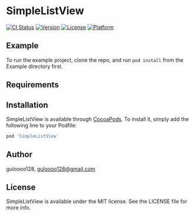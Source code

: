 # SimpleListView
[![CI Status](https://img.shields.io/travis/my128s/SimpleListView.svg?style=flat)](https://travis-ci.org/my128s/SimpleListView)
[![Version](https://img.shields.io/cocoapods/v/SimpleListView.svg?style=flat)](https://cocoapods.org/pods/SimpleListView)
[![License](https://img.shields.io/cocoapods/l/SimpleListView.svg?style=flat)](https://cocoapods.org/pods/SimpleListView)
[![Platform](https://img.shields.io/cocoapods/p/SimpleListView.svg?style=flat)](https://cocoapods.org/pods/SimpleListView)

## Example

To run the example project, clone the repo, and run `pod install` from the Example directory first.

## Requirements

## Installation

SimpleListView is available through [CocoaPods](https://cocoapods.org). To install
it, simply add the following line to your Podfile:

```ruby
pod 'SimpleListView'
```

## Author

guloooo128, guloooo128@gmail.com

## License

SimpleListView is available under the MIT license. See the LICENSE file for more info.

